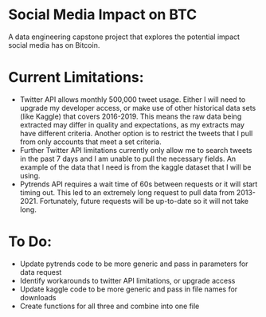 # Social Media Impact on BTC
A data engineering capstone project that explores the potential impact social media has on Bitcoin.

# Current Limitations:
+ Twitter API allows monthly 500,000 tweet usage. Either I will need to upgrade my developer access, or make use of other historical data sets (like Kaggle) that covers 2016-2019. This means the raw data being extracted may differ in quality and expectations, as my extracts may have different criteria. Another option is to restrict the tweets that I pull from only accounts that meet a set criteria.
+ Further Twitter API limitations currently only allow me to search tweets in the past 7 days and I am unable to pull the necessary fields. An example of the data that I need is from the kaggle dataset that I will be using.
+ Pytrends API requires a wait time of 60s between requests or it will start timing out. This led to an extremely long request to pull data from 2013-2021. Fortunately, future requests will be up-to-date so it will not take long.

# To Do:
+ Update pytrends code to be more generic and pass in parameters for data request
+ Identify workarounds to twitter API limitations, or upgrade access 
+ Update kaggle code to be more generic and pass in file names for downloads
+ Create functions for all three and combine into one file

